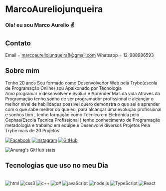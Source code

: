 # MarcoAureliojunqueira


### Ola! eu sou Marco Aurelio ✌️

## Contato 
Email = marcoaureliojunqueira8@gmail.com  Whatsapp = 12-988986593

## Sobre mim
Tenho 20 anos Sou formado como Desenvolvedor Web pela Trybe(escola de Programação Online) sou Apaixonado por Tecnologia<br> 
Amo programar e desenvolver e evoluir e Aprender Mas da vida Atraves da Programação tenho sonho de ser programador profissional 
e alcançar o melhor  nivel de habilidades possivel quero demonstra o que sei e aprender com o que sabe melhor do que eu, 
para alcançar uma evolução profissional e sonhos tbm , tenho formação como Tecnico em Eletronica pelo Cephas(Escola Tecnica Profissional ) 
tenho conhecimento de Programação metadologia e trabalho em equipe e Desenvolvi diversos Projetos Pela Trybe mais de 20 Projetos



[![Facebook](https://img.shields.io/badge/Facebook-1877F2?style=for-the-badge&logo=facebook&logoColor=white)](https://www.facebook.com/marco.alcino.5/)
[![instagram](https://img.shields.io/badge/Instagram-E4405F?style=for-the-badge&logo=instagram&logoColor=white)](https://www.instagram.com/marcojunqueira2003/)
[![GitHub](https://img.shields.io/badge/GitHub-100000?style=for-the-badge&logo=github&logoColor=white)](https://github.com/MarcoAureliojunqueira)

![Anurag's GitHub stats](https://github-readme-stats.vercel.app/api?username=MarcoAureliojunqueira&theme=dracula)


## Tecnologias que uso no meu Dia


<div style="display: inline_block"><br/>
<img align="center" alt="html" src="https://img.shields.io/badge/HTML-239120?style=for-the-badge&logo=html5&logoColor=white">
<img align="center" alt="css3" src="https://img.shields.io/badge/CSS3-1572B6?style=for-the-badge&logo=css3&logoColor=white">
<img align="center" alt="c++" src="https://img.shields.io/badge/C%2B%2B-00599C?style=for-the-badge&logo=c%2B%2B&logoColor=white">
<img align="center" alt="c#" src="https://img.shields.io/badge/C%23-239120?style=for-the-badge&logo=c-sharp&logoColor=white">

<img align="center" alt="javaScript" src="https://img.shields.io/badge/JavaScript-F7DF1E?style=for-the-badge&logo=javascript&logoColor=black">
<img align="center" alt="node.js" src="https://img.shields.io/badge/Node.js-43853D?style=for-the-badge&logo=node.js&logoColor=white">
<img align="center" alt="TypeScript" src="https://img.shields.io/badge/TypeScript-007ACC?style=for-the-badge&logo=typescript&logoColor=white">
<img align="center" alt="React" src="https://img.shields.io/badge/React-20232A?style=for-the-badge&logo=react&logoColor=61DAFB">
<div><br>
  


